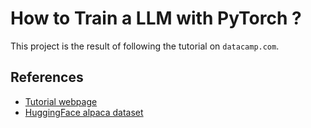 # How to Train a LLM with PyTorch ?

This project is the result of following the tutorial on `datacamp.com`.

## References

- [Tutorial webpage](https://www.datacamp.com/tutorial/how-to-train-a-llm-with-pytorch)
- [HuggingFace alpaca dataset](https://huggingface.co/datasets/tatsu-lab/alpaca)
